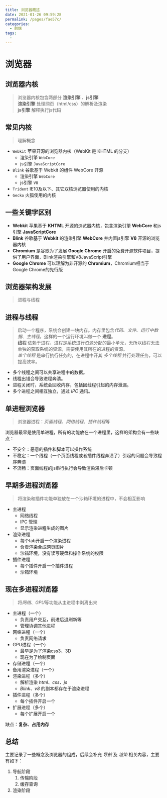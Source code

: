 ```yaml
---
title: 浏览器概述
date: 2021-01-26 09:59:28
permalink: /pages/fae57c/
categories:
  - 前端
tags:
  - 
---
```

# 浏览器

## 浏览器内核
> 浏览器内核包含两部分 **渲染引擎** 、**js引擎**  
> **渲染引擎** 处理网页（html/css）的解析及渲染  
> **js引擎** 解释执行js代码

## 常见内核
> 理解概念
+ `Webkit` 苹果开源的浏览器内核（WebKit 是 KHTML 的分支）
  + 渲染引擎 `WebCore`
  + js引擎 `JavaScriptCore`
+ `Blink` 谷歌基于 Webkit 的组件 WebCore 开源
  + 渲染引擎 `WebCore`
  + js引擎 `V8`
+ `Trident` IE10及以下、其它双核浏览器使用的内核
+ `Gecko` 火狐使用的内核

## 一些关键字区别
+ **Webkit** 苹果基于 **KHTML** 开源的浏览器内核，包含渲染引擎 **WebCore** 和js引擎 **JavaScriptCore**
+ **Blink** 谷歌基于 **Webkit** 的渲染引擎 **WebCore** 并内置js引擎 **V8** 开源的浏览器内核
+ **Chromium** 是谷歌为了发展 **Google Chrome** 开启的免费开源软件项目，提供了用户界面，Blink渲染引擎和V8JavaScript引擎
+ **Google Chrome** 可以理解为非开源的 **Chromium**，Chromium相当于Google Chrome的先行版

## 浏览器架构发展
> 进程与线程

## 进程与线程
> 启动一个程序，系统会创建一块内存。内存里包含*代码*、*文件*、*运行中数据*、*主线程*，这样的一个运行环境叫做一个 **进程**。  
> **线程** 依赖于进程，进程是系统进行资源分配的最小单元，无所以线程无法单独的获取系统的资源，需要使用其所在的进程的资源。  
> *单个线程* 是串行执行任务的，在进程中开其 *多个线程* 并行处理任务，可以提高效率。

+ 多个线程之间可以共享进程中的数据。  
+ 线程出错会导致进程奔溃。  
+ 进程关闭时，系统会回收内存，包括因线程引起的内存泄漏。  
+ 多个进程之间相互独立，通过 *IPC* 通讯。

## 单进程浏览器
> 浏览器进程：*页面线程*、*网络线程*、*插件线程*等
>
浏览器最早是使用单进程，所有的功能放在一个进程里，这样的架构会有一些缺点：
+ 不安全：恶意的插件和脚本可以操作系统
+ 不稳定：一个线程（一个页面线程或者插件线程奔溃了）引起的问题会导致程序奔溃
+ 不流畅：页面线程的js串行执行会导致渲染滞后卡顿

## 早期多进程浏览器
> 将渲染和插件功能单独放在一个沙箱环境的进程中，不会相互影响
+ 主进程
  + 网络线程
  + IPC 管理
  + 显示渲染进程生成的图片
+ 渲染进程
  + 每个tab开启一个渲染进程
  + 负责渲染合成网页图片
  + 沙箱环境，没有读写硬盘和操作系统的权限
+ 插件进程
  + 每个插件开启一个插件进程
  + 沙箱环境

## 现在多进程浏览器
> 将*网络*、*GPU*等功能从主进程中剥离出来
+ 主进程（一个）
  + 负责用户交互，前进后退刷新等
  + 管理协调其他进程
+ 网络进程（一个）
  + 负责网络请求
+ GPU进程（一个）
  + 最早是为了渲染css3，3D
  + 现在为了绘制页面
+ 存储进程（一个）
+ 备用渲染进程（一个）
+ 渲染进程（多个）
  + 解析渲染 *html、css、js*
  + *Blink、v8* 的副本都存在于渲染进程
+ 插件进程（多个）
  + 每个插件开启一个
+ 扩展进程（多个）
  + 每个扩展开启一个

缺点：**复杂、占用内存**

## 总结
主要记录了一些概念及浏览器的组成，后续会补充 *导航* 及 *渲染* 相关内容，主要有如下：
1. 导航阶段
   1. 传输阶段
   2. 缓存查询
2. 渲染阶段